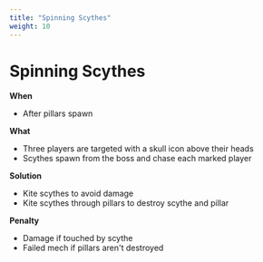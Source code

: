 ```yaml
---
title: "Spinning Scythes"
weight: 10
---
```


# Spinning Scythes

**When**
- After pillars spawn

**What**
- Three players are targeted with a skull icon above their heads
- Scythes spawn from the boss and chase each marked player

**Solution**
- Kite scythes to avoid damage
- Kite scythes through pillars to destroy scythe and pillar

**Penalty**
- Damage if touched by scythe
- Failed mech if pillars aren't destroyed
